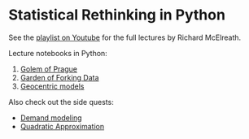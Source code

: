 # Statistical Rethinking in Python

See the [playlist on Youtube](https://youtube.com/playlist?list=PLDcUM9US4XdPz-KxHM4XHt7uUVGWWVSus) for the full lectures by Richard McElreath.

Lecture notebooks in Python:

1. [Golem of Prague](./notebooks/1_golems_owls.ipynb)
1. [Garden of Forking Data](./notebooks/2_gardenforkingdata.ipynb)
1. [Geocentric models](./notebooks/3_geocentric_models.ipynb)

Also check out the side quests:
- [Demand modeling](./notebooks/sidequests/demand.ipynb)
- [Quadratic Approximation](./notebooks/sidequests/quadratic_approximation.ipynb)